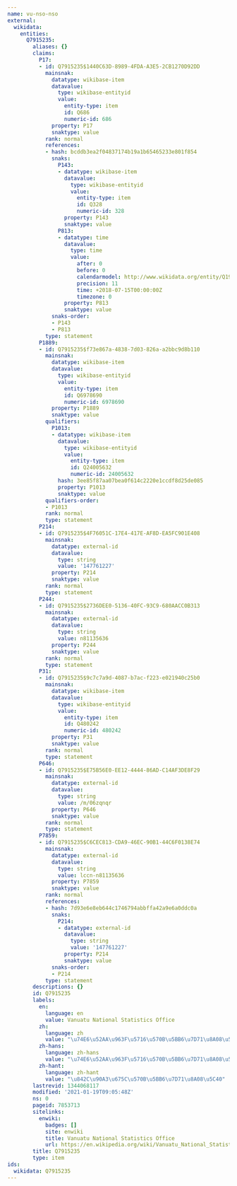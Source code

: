 ```yaml
---
name: vu-nso-nso
external:
  wikidata:
    entities:
      Q7915235:
        aliases: {}
        claims:
          P17:
          - id: Q7915235$1440C63D-8989-4FDA-A3E5-2CB1270D92DD
            mainsnak:
              datatype: wikibase-item
              datavalue:
                type: wikibase-entityid
                value:
                  entity-type: item
                  id: Q686
                  numeric-id: 686
              property: P17
              snaktype: value
            rank: normal
            references:
            - hash: bcddb3ea2f04837174b19a1b65465233e801f854
              snaks:
                P143:
                - datatype: wikibase-item
                  datavalue:
                    type: wikibase-entityid
                    value:
                      entity-type: item
                      id: Q328
                      numeric-id: 328
                  property: P143
                  snaktype: value
                P813:
                - datatype: time
                  datavalue:
                    type: time
                    value:
                      after: 0
                      before: 0
                      calendarmodel: http://www.wikidata.org/entity/Q1985727
                      precision: 11
                      time: +2018-07-15T00:00:00Z
                      timezone: 0
                  property: P813
                  snaktype: value
              snaks-order:
              - P143
              - P813
            type: statement
          P1889:
          - id: Q7915235$f73e867a-4838-7d03-826a-a2bbc9d8b110
            mainsnak:
              datatype: wikibase-item
              datavalue:
                type: wikibase-entityid
                value:
                  entity-type: item
                  id: Q6978690
                  numeric-id: 6978690
              property: P1889
              snaktype: value
            qualifiers:
              P1013:
              - datatype: wikibase-item
                datavalue:
                  type: wikibase-entityid
                  value:
                    entity-type: item
                    id: Q24005632
                    numeric-id: 24005632
                hash: 3ee85f87aa07bea0f614c2220e1ccdf8d25de085
                property: P1013
                snaktype: value
            qualifiers-order:
            - P1013
            rank: normal
            type: statement
          P214:
          - id: Q7915235$4F76051C-17E4-417E-AF8D-EA5FC901E408
            mainsnak:
              datatype: external-id
              datavalue:
                type: string
                value: '147761227'
              property: P214
              snaktype: value
            rank: normal
            type: statement
          P244:
          - id: Q7915235$2736DEE0-5136-40FC-93C9-680AACC0B313
            mainsnak:
              datatype: external-id
              datavalue:
                type: string
                value: n81135636
              property: P244
              snaktype: value
            rank: normal
            type: statement
          P31:
          - id: Q7915235$9c7c7a9d-4087-b7ac-f223-e021940c25b0
            mainsnak:
              datatype: wikibase-item
              datavalue:
                type: wikibase-entityid
                value:
                  entity-type: item
                  id: Q480242
                  numeric-id: 480242
              property: P31
              snaktype: value
            rank: normal
            type: statement
          P646:
          - id: Q7915235$E75B56E0-EE12-4444-86AD-C14AF3DE8F29
            mainsnak:
              datatype: external-id
              datavalue:
                type: string
                value: /m/06zqnqr
              property: P646
              snaktype: value
            rank: normal
            type: statement
          P7859:
          - id: Q7915235$C6CEC813-CDA9-46EC-90B1-44C6F0138E74
            mainsnak:
              datatype: external-id
              datavalue:
                type: string
                value: lccn-n81135636
              property: P7859
              snaktype: value
            rank: normal
            references:
            - hash: 7d93e6e8eb644c1746794abbffa42a9e6a0ddc0a
              snaks:
                P214:
                - datatype: external-id
                  datavalue:
                    type: string
                    value: '147761227'
                  property: P214
                  snaktype: value
              snaks-order:
              - P214
            type: statement
        descriptions: {}
        id: Q7915235
        labels:
          en:
            language: en
            value: Vanuatu National Statistics Office
          zh:
            language: zh
            value: "\u74E6\u52AA\u963F\u5716\u570B\u5BB6\u7D71\u8A08\u5C40"
          zh-hans:
            language: zh-hans
            value: "\u74E6\u52AA\u963F\u5716\u570B\u5BB6\u7D71\u8A08\u5C40"
          zh-hant:
            language: zh-hant
            value: "\u842C\u90A3\u675C\u570B\u5BB6\u7D71\u8A08\u5C40"
        lastrevid: 1344068117
        modified: '2021-01-19T09:05:48Z'
        ns: 0
        pageid: 7853713
        sitelinks:
          enwiki:
            badges: []
            site: enwiki
            title: Vanuatu National Statistics Office
            url: https://en.wikipedia.org/wiki/Vanuatu_National_Statistics_Office
        title: Q7915235
        type: item
ids:
  wikidata: Q7915235
---
```

